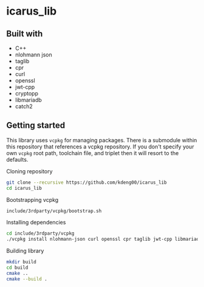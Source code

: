 # icarus_lib


## Built with

* C++
* nlohmann json
* taglib
* cpr
* curl
* openssl
* jwt-cpp
* cryptopp
* libmariadb
* catch2


## Getting started

This library uses `vcpkg` for managing packages. There is a submodule within this repository that
references a vcpkg repository. If you don't specify your own `vcpkg` root path, toolchain file, and 
triplet then it will resort to the defaults.

Cloning repository

```BASH
git clone --recursive https://github.com/kdeng00/icarus_lib
cd icarus_lib
```

Bootstrapping vcpkg

```BASH
include/3rdparty/vcpkg/bootstrap.sh
```

Installing dependencies

```BASH
cd include/3rdparty/vcpkg
./vcpkg install nlohmann-json curl openssl cpr taglib jwt-cpp libmariadb catch2 cryptopp
```

Building library

```BASH
mkdir build
cd build
cmake ..
cmake --build .
```

